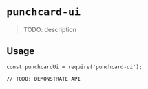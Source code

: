 # `punchcard-ui`

> TODO: description

## Usage

```
const punchcardUi = require('punchcard-ui');

// TODO: DEMONSTRATE API
```
